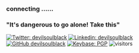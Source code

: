### connecting ......
### "It's dangerous to go alone! Take this"


[![Twitter: devilsoulblack](https://img.shields.io/twitter/follow/devilsoulblack?style=for-the-badge)](https://twitter.com/devilsoulblack)
[![Linkedin: devilsoulblack](https://img.shields.io/badge/-devilsoulblack-blue?style=for-the-badge&logo=Linkedin&logoColor=white&link=https://www.linkedin.com/in/devilsoulblack/)](https://www.linkedin.com/in/devilsoulblack/)
[![GitHub devilsoulblack](https://img.shields.io/github/followers/devilsoulblack?label=follow&style=for-the-badge)](https://github.com/devilsoulblack)
[![Keybase: PGP](https://img.shields.io/keybase/pgp/devilsoulblack?color=%23030303&label=keybase&logo=keybase&logoColor=%2333A0FF&style=for-the-badge)](https://keybase.io/devilsoulblack) 
![visitors](https://visitor-badge.glitch.me/badge?page_id=devilsoulblack&left_color=green&right_color=red)
